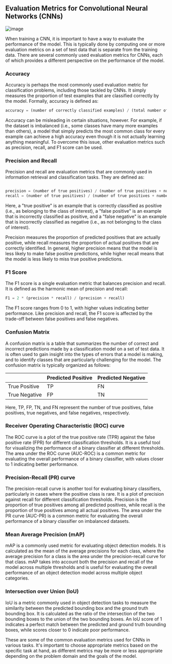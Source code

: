 ## Evaluation Metrics for Convolutional Neural Networks (CNNs)
![image](https://github.com/fatihilhan42/Data_Science_Journey/assets/63750425/43911fb7-d361-414b-aec6-d176a463af2e)

When training a CNN, it is important to have a way to evaluate the performance of the model. This is typically done by computing one or more evaluation metrics on a set of test data that is separate from the training data. There are several commonly used evaluation metrics for CNNs, each of which provides a different perspective on the performance of the model.

### Accuracy
Accuracy is perhaps the most commonly used evaluation metric for classification problems, including those tackled by CNNs. It simply measures the proportion of test examples that are classified correctly by the model. Formally, accuracy is defined as:

```python 
accuracy = (number of correctly classified examples) / (total number of examples)
```

Accuracy can be misleading in certain situations, however. For example, if the dataset is imbalanced (i.e., some classes have many more examples than others), a model that simply predicts the most common class for every example can achieve a high accuracy even though it is not actually learning anything meaningful. To overcome this issue, other evaluation metrics such as precision, recall, and F1 score can be used.

### Precision and Recall
Precision and recall are evaluation metrics that are commonly used in information retrieval and classification tasks. They are defined as:

```python 

precision = (number of true positives) / (number of true positives + number of false positives)
recall = (number of true positives) / (number of true positives + number of false negatives)

```

Here, a "true positive" is an example that is correctly classified as positive (i.e., as belonging to the class of interest), a "false positive" is an example that is incorrectly classified as positive, and a "false negative" is an example that is incorrectly classified as negative (i.e., as not belonging to the class of interest).

Precision measures the proportion of predicted positives that are actually positive, while recall measures the proportion of actual positives that are correctly identified. In general, higher precision means that the model is less likely to make false positive predictions, while higher recall means that the model is less likely to miss true positive predictions.

### F1 Score
The F1 score is a single evaluation metric that balances precision and recall. It is defined as the harmonic mean of precision and recall:

```python 
F1 = 2 * (precision * recall) / (precision + recall)
```

The F1 score ranges from 0 to 1, with higher values indicating better performance. Like precision and recall, the F1 score is affected by the trade-off between false positives and false negatives.

### Confusion Matrix
A confusion matrix is a table that summarizes the number of correct and incorrect predictions made by a classification model on a set of test data. It is often used to gain insight into the types of errors that a model is making, and to identify classes that are particularly challenging for the model. The confusion matrix is typically organized as follows:

| | Predicted Positive  | Predicted Negative |
| ------------- | ------------- | ------------ | 
| True Positive | TP  | FN  |
| True Negative | FP  | TN  |
                

                                    
Here, TP, FP, TN, and FN represent the number of true positives, false positives, true negatives, and false negatives, respectively.

### Receiver Operating Characteristic (ROC) curve
The ROC curve is a plot of the true positive rate (TPR) against the false positive rate (FPR) for different classification thresholds. It is a useful tool for visualizing the performance of a binary classifier at different thresholds. The area under the ROC curve (AUC-ROC) is a common metric for evaluating the overall performance of a binary classifier, with values closer to 1 indicating better performance.

### Precision-Recall (PR) curve
The precision-recall curve is another tool for evaluating binary classifiers, particularly in cases where the positive class is rare. It is a plot of precision against recall for different classification thresholds. Precision is the proportion of true positives among all predicted positives, while recall is the proportion of true positives among all actual positives. The area under the PR curve (AUC-PR) is a common metric for evaluating the overall performance of a binary classifier on imbalanced datasets.

### Mean Average Precision (mAP)
mAP is a commonly used metric for evaluating object detection models. It is calculated as the mean of the average precisions for each class, where the average precision for a class is the area under the precision-recall curve for that class. mAP takes into account both the precision and recall of the model across multiple thresholds and is useful for evaluating the overall performance of an object detection model across multiple object categories.

### Intersection over Union (IoU)
IoU is a metric commonly used in object detection tasks to measure the similarity between the predicted bounding box and the ground truth bounding box. It is calculated as the ratio of the intersection of the two bounding boxes to the union of the two bounding boxes. An IoU score of 1 indicates a perfect match between the predicted and ground truth bounding boxes, while scores closer to 0 indicate poor performance.

These are some of the common evaluation metrics used for CNNs in various tasks. It's important to choose appropriate metrics based on the specific task at hand, as different metrics may be more or less appropriate depending on the problem domain and the goals of the model.
